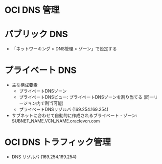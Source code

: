 # OCI DNS 管理
# パブリック DNS
- 「ネットワーキング > DNS管理 > ゾーン」で設定する
# プライベート DNS
- 主な構成要素
  - プライベートDNSゾーン
  - プライベートDNSビュー: プライベートDNSゾーンを割り当てる (同一リージョン内で割当可能)
  - プライベートDNSリゾルバ (169.254.169.254)
- サブネットに合わせて自動的に作成されるブライベート・ゾーン: SUBNET_NAME.VCN_NAME.oraclevcn.com
# OCI DNS トラフィック管理
- DNS リゾルバ (169.254.169.254)
